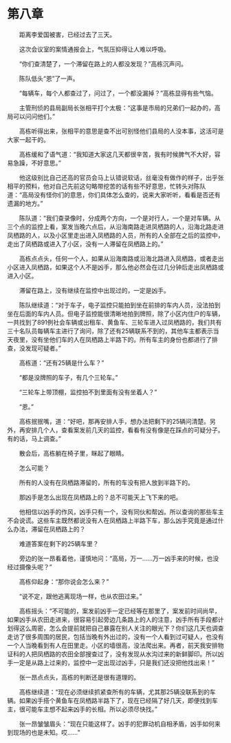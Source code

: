 #	第八章

　　距离李爱国被害，已经过去了三天。

　　这次会议室的案情通报会上，气氛压抑得让人难以呼吸。

　　“你们查清楚了，一个滞留在路上的人都没发现？”高栋沉声问。

　　陈队低头“恩”了一声。

　　“每辆车，每个人都查过了，问过了，一个都没漏掉？”高栋显得有些气恼。

　　主管刑侦的县局副局长张相平打个太极：“这事是市局的兄弟们一起办的，高局可以问问他们。”

　　高栋听得出来，张相平的意思是查不出可别怪他们县局的人没本事，这活可是大家一起干的。

　　高栋缓和了语气道：“我知道大家这几天都很辛苦，我有时候脾气不大好，容易急躁，不好意思。”

　　他这级别比自己还高的官员会马上认错说软话，丝毫没有做作的样子，出乎张相平的预料，他对自己先前这句略带挖苦的话有些不好意思，忙转头对陈队道：“高局没有怪你们的意思，你们具体怎么查的，说来大家听听，看看是否还有遗漏的地方。”

　　陈队道：“我们查录像时，分成两个方向，一个是对行人，一个是对车辆。从三个点的监控上看，案发当晚六点后，从沿海南路走进凤栖路的人，沿海北路走进凤栖路的人，以及小区里走出进入凤栖路的人员，所有的人全部在之后的监控中，走出了凤栖路或进入了小区，没有一人滞留在凤栖路上的。”

　　高栋点点头，任何一个人，如果从沿海南路或沿海北路进入凤栖路，或者走出小区进入凤栖路，如果这个人不是凶手，那么他必然会在过几分钟后走出凤栖路或进入小区。

　　滞留在路上，没有继续在监控中出现过的，一定是凶手。

　　陈队继续道：“对于车子，电子监控只能拍到坐在前排的车内人员，没法拍到坐在后面的车内人员。但电子监控能很清晰地拍到牌照，除了小区内住户的车辆，一共找到了891例社会车辆或出租车、黄鱼车、三轮车进入过凤栖路的，我们共有三十名队员每辆车主进行了询问，除了还有25辆联系不到的，其他车主都表示当天夜里，没有坐他们车的人在凤栖路上半路下的。所有车主的身份也都进行了排查，没发现可疑者。”

　　高栋道：“还有25辆是什么车？”

　　“都是没牌照的车子，有几个三轮车。”

　　“三轮车上带顶棚，监控拍不到里面有没有坐着人？”

　　“恩。”

　　高栋抿抿嘴，道：“好吧，那再安排人手，想办法把剩下的25辆问清楚。另外，再安排几个人，查看案发前几天的监控，看看有没有像是在踩点的可疑分子。有的话，马上调查。”

　　散会后，高栋躺在椅子里，眯起了眼睛。

　　怎么可能？

　　所有的人没有在凤栖路滞留的，所有的车没有把人放到半路下的。

　　那凶手是怎么出现在凤栖路上的？总不可能天上飞下来的吧。

　　他相信以凶手的作风，凶手只有一个，没有同伙和帮凶。所以查询的那些车主不会说谎。这些车主既然都说没有人在凤栖路上半路下车，那么凶手究竟是通过什么办法，滞留在凤栖路上的？

　　难道答案在剩下的25辆车里？

　　旁边的张一昂看着他，谨慎地问：“高局，万一……万一凶手来的时候，也没经过摄像头呢？”

　　高栋仰起身：“那你说会怎么来？”

　　“说不定，跟他逃离现场一样，也从农田过来。”

　　高栋摇头：“不可能的，案发前凶手一定已经等在那里了，案发前时间尚早，如果凶手从农田走进来，很容易引起旁边几条路上的人的注意，凶手所有手段都计划得这么周密，怎么会提前就把自己暴露在别人关注的眼光下？你们这几天也调查走访了很多周围的居民，包括当晚有外出过的，没有一个人看到过可疑人，也没有一个人当晚看到有人在田里走。小区的墙很高，没法爬出来。再者，前天我安排物证科的人把凤栖路的农田全部搜查过了，没有发现从水沟过来的新鲜脚印。所以凶手一定是从路上过来的，监控中一定出现过凶手，只是我们还没把他找出来！”

　　张一昂点点头，高栋的判断还是很有道理的。

　　高栋继续道：“现在必须继续抓紧查所有的车辆，尤其那25辆没联系到的车辆。如果凶手搭个黄鱼车在凤栖路半路下了，现在已经隔了好几天，即便找到车主，很可能车主想不起来凶手的长相。所以必须尽快找。”

　　张一昂皱皱眉头：“现在只能这样了。凶手的犯罪动机自相矛盾，凶手如何来到现场的也是未知。哎……”

